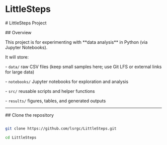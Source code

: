 # LittleSteps



\# LittleSteps Project



\## Overview

This project is for experimenting with \*\*data analysis\*\* in Python (via Jupyter Notebooks).

It will store:

\- `data/` raw CSV files (keep small samples here; use Git LFS or external links for large data)

\- `notebooks/` Jupyter notebooks for exploration and analysis

\- `src/` reusable scripts and helper functions

\- `results/` figures, tables, and generated outputs



---



\## Clone the repository

```bash

git clone https://github.com/lsrgc/LittleSteps.git

cd LittleSteps

